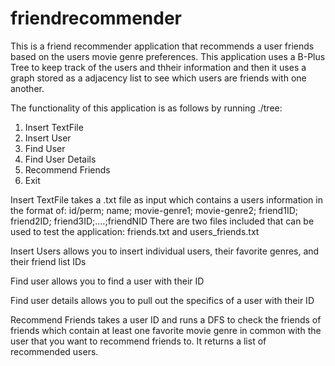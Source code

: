 # friendrecommender

This is a friend recommender application that recommends a user friends based on the users movie genre preferences. 
This application uses a B-Plus Tree to keep track of the users and thheir information
and then it uses a graph stored as a adjacency list to see which users are friends with one another.

The functionality of this application is as follows by running ./tree:

1) Insert TextFile
2) Insert User
3) Find User 
4) Find User Details
5) Recommend Friends
6) Exit 

Insert TextFile takes a .txt file as input which contains a users information in the format of: id/perm; name; movie-genre1; 
movie-genre2; friend1ID; friend2ID; friend3ID;....;friendNID
      There are two files included that can be used to test the application: friends.txt and users_friends.txt

Insert Users allows you to insert individual users, their favorite genres, and their friend list IDs

Find user allows you to find a user with their ID

Find user details allows you to pull out the specifics of a user with their ID

Recommend Friends takes a user ID and runs a DFS to check the friends of friends which contain at least one favorite movie genre 
in common with the user that you want to recommend friends to. It returns a list of recommended users. 

